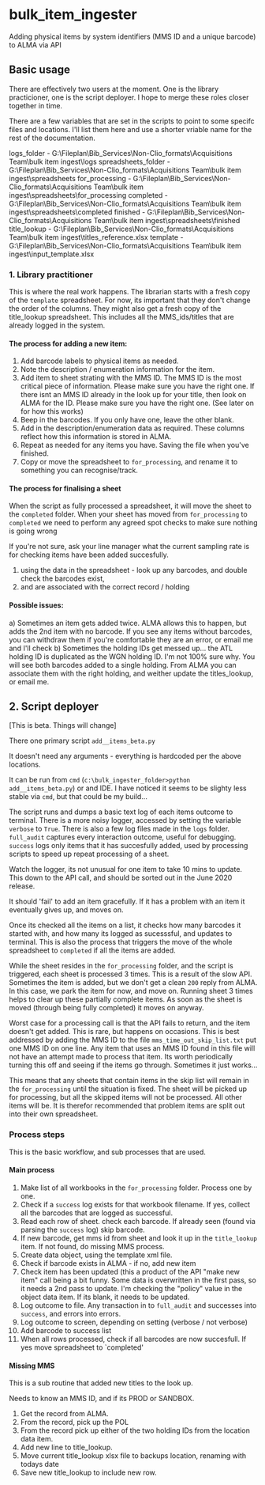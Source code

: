# bulk_item_ingester
Adding physical items by system identifiers (MMS ID and a unique barcode) to ALMA via  API


## Basic usage

There are effectively two users at the moment. One is the library practicioner, one is the script deployer. I hope to merge these roles closer together in time. 

There are a few variables that are set in the scripts to point to some specifc files and locations. I'll list them here and use a shorter vriable name for the rest of the documentation. 

logs_folder - G:\Fileplan\Bib_Services\Non-Clio_formats\Acquisitions Team\bulk item ingest\logs
spreadsheets_folder - G:\Fileplan\Bib_Services\Non-Clio_formats\Acquisitions Team\bulk item ingest\spreadsheets
for_processing - G:\Fileplan\Bib_Services\Non-Clio_formats\Acquisitions Team\bulk item ingest\spreadsheets\for_processing
completed - G:\Fileplan\Bib_Services\Non-Clio_formats\Acquisitions Team\bulk item ingest\spreadsheets\completed
finished - G:\Fileplan\Bib_Services\Non-Clio_formats\Acquisitions Team\bulk item ingest\spreadsheets\finished
title_lookup - G:\Fileplan\Bib_Services\Non-Clio_formats\Acquisitions Team\bulk item ingest\titles_reference.xlsx
template - G:\Fileplan\Bib_Services\Non-Clio_formats\Acquisitions Team\bulk item ingest\input_template.xlsx

### 1. Library practitioner 

This is where the real work happens. 
The librarian starts with a fresh copy of the `template` spreadsheet. For now, its important that they don't change the order of the columns. 
They might also get a fresh copy of the title_lookup spreadsheet. This includes all the MMS_ids/titles that are already logged in the system.

#### The process for adding a new item:

1. Add barcode labels to physical items as needed.
2. Note the description / enumeration information for the item. 
3. Add item to sheet strating with the MMS ID. The MMS ID is the most critical piece of information. Please make sure you have the right one. 
    If there isnt an MMS ID already in the look up for your title, then look on ALMA for the ID. Please make sure you have the right one. (See later on for how this works)
4. Beep in the barcodes. If you only have one, leave the other blank. 
5. Add in the description/enumeration data as required. These columns reflect how this information is stored  in ALMA. 
6. Repeat as needed for any items you have. Saving the file when you've finished. 
7. Copy or move the spreadsheet to `for_processing`, and rename it to something you can recognise/track. 

#### The process for finalising a sheet

When the script as fully processed a spreadsheet, it will move the sheet to the `completed` folder. When your sheet has moved from `for_processing` to `completed` we need to perform any agreed spot checks to make sure nothing is going wrong

If you're not sure, ask your line manager what the current sampling rate is for checking items have been added succesfully. 

1. using the data in the spreadsheet - look up any barcodes, and double check the barcodes exist, 
2. and are associated with the correct record / holding

#### Possible issues:

a) Sometimes an item gets added twice. ALMA allows this to happen, but adds the 2nd item with no barcode. If you see any items without barcodes, you can withdraw them if you're comfortable they are an error, or email me and I'll check
b) Sometimes the holding IDs get messed up... the ATL holding ID is duplicated as the WGN holding ID. I'm not 100% sure why. You will see both barcodes added to a single holding. From ALMA you can associate them with the right holding, and weither update the titles_lookup, or email me. 

## 2. Script deployer

[This is beta. Things will change]

There one primary script `add__items_beta.py`

It doesn't need any arguments - everything is hardcoded per the above locations. 

It can be run from `cmd` (`c:\bulk_ingester_folder>python add__items_beta.py`) or and IDE. I have noticed it seems to be slighty less stable via `cmd`, but that could be my build... 

The script runs and dumps a basic text log of each items outcome to terminal. There is a more noisy logger, accessed by setting the variable `verbose` to `True`. There is also a few log files made in the `logs` folder. `full_audit` captures every interaction outcome, useful for debugging. `success` logs only items that it has succesfully added, used by processing scripts to speed up repeat processing of a sheet.  

Watch the logger, its not unusual for one item to take 10 mins to update. This down to the API call, and should be sorted out in the June 2020 release.

It should 'fail' to add an item gracefully. If it has a problem with an item it eventually gives up, and moves on.

Once its checked all the items on a list, it checks how many barcodes it started with, and how many its logged as sucesssful, and updates to terminal. This is also the process that triggers the move of the whole spreadsheet to `completed` if all the items are added. 

While the sheet resides in the `for_processing` folder, and the script is triggered, each sheet is processed 3 times. This is a result of the slow API. Sometimes the item is added, but we don't get a clean `200` reply from ALMA. In this case, we park the item for now, and move on. Running sheet 3 times helps to clear up these partially complete items. As soon as the sheet is moved (through being fully completed) it moves on anyway. 

Worst case for a processing call is that the API fails to return, and the item doesn't get added. This is rare, but happens on occasions. This is best addressed by adding the MMS ID to the file `mms_time_out_skip_list.txt` put one MMS ID on one line. Any item that uses an MMS ID found in this file will not have an attempt made to process that item. Its worth periodically turning this off and seeing if the items go through. Sometimes it just works...

This means that any sheets that contain items in the skip list will remain in the `for_processing` until the situation is fixed. The sheet will be picked up for processing, but all the skipped items will not be processed. All other items will be. It is therefor recommended that problem items are split out into their own spreadsheet. 

### Process steps

This is the basic workflow, and sub processes that are used. 

#### Main process

1. Make list of all workbooks in the `for_processing` folder. Process one by one. 
2. Check if a `success` log exists for that workbook filename. If yes, collect all the barcodes that are logged as successful.
3. Read each row of sheet. check each barcode. If already seen (found via parsing the `success` log) skip barcode.
4. If new barcode, get mms id from sheet and look it up in the `title_lookup` item. If not found, do missing MMS process. 
5. Create data object, using the template xml file.
6. Check if barcode exists in ALMA - if no, add new item
7. Check item has been updated (this a product of the API "make new item" call being a bit funny. Some data is overwritten in the first pass, so it needs a 2nd pass to update. I'm checking the "policy" value in the object data item. If its blank, it needs to be updated. 
8. Log outcome to file. Any transaction in to `full_audit` and successes into ` success`, and errors into errors. 
9. Log outcome to screen, depending on setting (verbose / not verbose)
10. Add barcode to success list
11. When all rows processed, check if all barcodes are now succesfull. If yes move spreadsheet to `completed'  

#### Missing MMS
This is a sub routine that added new titles to the look up. 

Needs to know an MMS ID, and if its PROD or SANDBOX. 

1. Get the record from ALMA. 
2. From the record, pick up the POL
3. From the record pick up either of the two holding IDs from the location data item.
4. Add new line to title_lookup. 
5. Move current title_lookup xlsx file to backups location, renaming with todays date
6. Save new title_lookup to include new row. 
